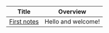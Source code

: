 <!-- prettier-ignore-start -->
<!-- start_toc -->
| Title | Overview |
|---|---|
| [First notes](/getting-started/first-notes.md#readme) | Hello and welcome! |
<!-- end_toc -->
<!-- prettier-ignore-end -->
